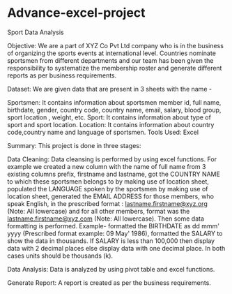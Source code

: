 # Advance-excel-project

Sport Data Analysis

Objective:
We are a part of XYZ Co Pvt Ltd company who is in the business of organizing the sports events at international level. Countries nominate sportsmen from different departments and our team has been given the responsibility to systematize the membership roster and generate different reports as per business requirements.

Dataset:
We are given data that are present in 3 sheets with the name -

Sportsmen: It contains information about sportsmen member id, full name, birthdate, gender, country code, country name, email, salary, blood group, sport location , weight, etc.
Sport: It contains information about type of sport and sport location.
Location: It contains information about country code,country name and language of sportsmen.
Tools Used:
Excel

Summary:
This project is done in three stages:

Data Cleaning: Data cleansing is performed by using excel functions. For example we created a new column with the name of full name from 3 existing columns prefix, firstname and lastname, got the COUNTRY NAME to which these sportsmen belongs to by making use of location sheet, populated the LANGUAGE spoken by the sportsmen by making use of location sheet, generated the EMAIL ADDRESS for those members, who speak English, in the prescribed format : lastname.firstname@xyz.org (Note: All lowercase) and for all other members, format was the lastname.firstname@xyz.com (Note: All lowercase).
Then some data formatting is performed. Example- formatted the BIRTHDATE as dd mmm' yyyy (Prescribed format example: 09 May' 1986), formatted the SALARY to show the data in thousands. If SALARY is less than 100,000 then display data with 2 decimal places else display data with one decimal place. In both cases units should be thousands (k).

Data Analysis: Data is analyzed by using pivot table and excel functions.

Generate Report: A report is created as per the business requirements.
